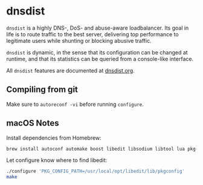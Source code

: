 # dnsdist
`dnsdist` is a highly DNS-, DoS- and abuse-aware loadbalancer. Its goal in
life is to route traffic to the best server, delivering top performance
to legitimate users while shunting or blocking abusive traffic.

`dnsdist` is dynamic, in the sense that its configuration can be changed at
runtime, and that its statistics can be queried from a console-like
interface.

All `dnsdist` features are documented at [dnsdist.org](https://dnsdist.org).

## Compiling from git

Make sure to `autoreconf -vi` before running `configure`.

## macOS Notes

Install dependencies from Homebrew:

```sh
brew install autoconf automake boost libedit libsodium libtool lua pkg-config protobuf
```

Let configure know where to find libedit:

```sh
./configure 'PKG_CONFIG_PATH=/usr/local/opt/libedit/lib/pkgconfig'
make
```
